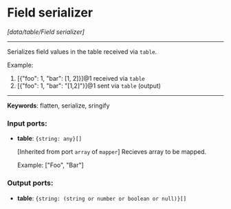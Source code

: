 # Field serializer

_[data/table/Field serializer]_

---

Serializes field values in the table received via `table`.  
  
Example:  
1. [{"foo": 1, "bar": [1, 2]}]@1 received via `table`  
2. [{"foo": 1, "bar": "[1,2]"}]@1 sent via `table` (output)  

---

__Keywords__: flatten, serialize, sringify

### Input ports:

* __table__: ` {string: any}[] `

    [Inherited from port `array` of `mapper`] 
    Recieves array to be mapped.
    
    Example:
    ["Foo", "Bar"]

### Output ports:

* __table__: ` {string: (string or number or boolean or null)}[] `

